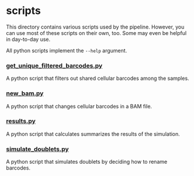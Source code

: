 # scripts
This directory contains various scripts used by the pipeline.
However, you can use most of these scripts on their own, too. Some may even be helpful in day-to-day use.

All python scripts implement the `--help` argument.

### [get_unique_filtered_barcodes.py](get_unique_filtered_barcodes.py)
A python script that filters out shared cellular barcodes among the samples.

### [new_bam.py](new_bam.py)
A python script that changes cellular barcodes in a BAM file.

### [results.py](results.py)
A python script that calculates summarizes the results of the simulation.

### [simulate_doublets.py](simulate_doublets.py)
A python script that simulates doublets by deciding how to rename barcodes.

